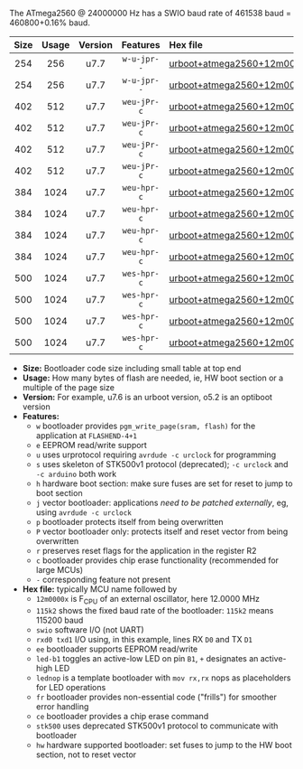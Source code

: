 The ATmega2560 @ 24000000 Hz has a SWIO baud rate of 461538 baud = 460800+0.16% baud.

|Size|Usage|Version|Features|Hex file|
|:-:|:-:|:-:|:-:|:--|
|254|256|u7.7|`w-u-jpr--`|[urboot+atmega2560+12m0000x++230k4_swio_rxd2_txd3.hex](https://raw.githubusercontent.com/stefanrueger/urboot.hex/main/mcus/atmega2560/external_oscillator/fcpu+12m0000_Hz/br++230k4_bps/urboot+atmega2560+12m0000x++230k4_swio_rxd2_txd3.hex)|
|254|256|u7.7|`w-u-jpr--`|[urboot+atmega2560+12m0000x++230k4_swio_rxe0_txe1.hex](https://raw.githubusercontent.com/stefanrueger/urboot.hex/main/mcus/atmega2560/external_oscillator/fcpu+12m0000_Hz/br++230k4_bps/urboot+atmega2560+12m0000x++230k4_swio_rxe0_txe1.hex)|
|402|512|u7.7|`weu-jPr-c`|[urboot+atmega2560+12m0000x++230k4_swio_rxd2_txd3_ee_led+b7_fr_ce.hex](https://raw.githubusercontent.com/stefanrueger/urboot.hex/main/mcus/atmega2560/external_oscillator/fcpu+12m0000_Hz/br++230k4_bps/urboot+atmega2560+12m0000x++230k4_swio_rxd2_txd3_ee_led+b7_fr_ce.hex)|
|402|512|u7.7|`weu-jPr-c`|[urboot+atmega2560+12m0000x++230k4_swio_rxd2_txd3_ee_lednop_fr_ce.hex](https://raw.githubusercontent.com/stefanrueger/urboot.hex/main/mcus/atmega2560/external_oscillator/fcpu+12m0000_Hz/br++230k4_bps/urboot+atmega2560+12m0000x++230k4_swio_rxd2_txd3_ee_lednop_fr_ce.hex)|
|402|512|u7.7|`weu-jPr-c`|[urboot+atmega2560+12m0000x++230k4_swio_rxe0_txe1_ee_led+b7_fr_ce.hex](https://raw.githubusercontent.com/stefanrueger/urboot.hex/main/mcus/atmega2560/external_oscillator/fcpu+12m0000_Hz/br++230k4_bps/urboot+atmega2560+12m0000x++230k4_swio_rxe0_txe1_ee_led+b7_fr_ce.hex)|
|402|512|u7.7|`weu-jPr-c`|[urboot+atmega2560+12m0000x++230k4_swio_rxe0_txe1_ee_lednop_fr_ce.hex](https://raw.githubusercontent.com/stefanrueger/urboot.hex/main/mcus/atmega2560/external_oscillator/fcpu+12m0000_Hz/br++230k4_bps/urboot+atmega2560+12m0000x++230k4_swio_rxe0_txe1_ee_lednop_fr_ce.hex)|
|384|1024|u7.7|`weu-hpr-c`|[urboot+atmega2560+12m0000x++230k4_swio_rxd2_txd3_ee_led+b7_fr_ce_hw.hex](https://raw.githubusercontent.com/stefanrueger/urboot.hex/main/mcus/atmega2560/external_oscillator/fcpu+12m0000_Hz/br++230k4_bps/urboot+atmega2560+12m0000x++230k4_swio_rxd2_txd3_ee_led+b7_fr_ce_hw.hex)|
|384|1024|u7.7|`weu-hpr-c`|[urboot+atmega2560+12m0000x++230k4_swio_rxd2_txd3_ee_lednop_fr_ce_hw.hex](https://raw.githubusercontent.com/stefanrueger/urboot.hex/main/mcus/atmega2560/external_oscillator/fcpu+12m0000_Hz/br++230k4_bps/urboot+atmega2560+12m0000x++230k4_swio_rxd2_txd3_ee_lednop_fr_ce_hw.hex)|
|384|1024|u7.7|`weu-hpr-c`|[urboot+atmega2560+12m0000x++230k4_swio_rxe0_txe1_ee_led+b7_fr_ce_hw.hex](https://raw.githubusercontent.com/stefanrueger/urboot.hex/main/mcus/atmega2560/external_oscillator/fcpu+12m0000_Hz/br++230k4_bps/urboot+atmega2560+12m0000x++230k4_swio_rxe0_txe1_ee_led+b7_fr_ce_hw.hex)|
|384|1024|u7.7|`weu-hpr-c`|[urboot+atmega2560+12m0000x++230k4_swio_rxe0_txe1_ee_lednop_fr_ce_hw.hex](https://raw.githubusercontent.com/stefanrueger/urboot.hex/main/mcus/atmega2560/external_oscillator/fcpu+12m0000_Hz/br++230k4_bps/urboot+atmega2560+12m0000x++230k4_swio_rxe0_txe1_ee_lednop_fr_ce_hw.hex)|
|500|1024|u7.7|`wes-hpr-c`|[urboot+atmega2560+12m0000x++230k4_swio_rxd2_txd3_ee_led+b7_fr_ce_stk500_hw.hex](https://raw.githubusercontent.com/stefanrueger/urboot.hex/main/mcus/atmega2560/external_oscillator/fcpu+12m0000_Hz/br++230k4_bps/urboot+atmega2560+12m0000x++230k4_swio_rxd2_txd3_ee_led+b7_fr_ce_stk500_hw.hex)|
|500|1024|u7.7|`wes-hpr-c`|[urboot+atmega2560+12m0000x++230k4_swio_rxd2_txd3_ee_lednop_fr_ce_stk500_hw.hex](https://raw.githubusercontent.com/stefanrueger/urboot.hex/main/mcus/atmega2560/external_oscillator/fcpu+12m0000_Hz/br++230k4_bps/urboot+atmega2560+12m0000x++230k4_swio_rxd2_txd3_ee_lednop_fr_ce_stk500_hw.hex)|
|500|1024|u7.7|`wes-hpr-c`|[urboot+atmega2560+12m0000x++230k4_swio_rxe0_txe1_ee_led+b7_fr_ce_stk500_hw.hex](https://raw.githubusercontent.com/stefanrueger/urboot.hex/main/mcus/atmega2560/external_oscillator/fcpu+12m0000_Hz/br++230k4_bps/urboot+atmega2560+12m0000x++230k4_swio_rxe0_txe1_ee_led+b7_fr_ce_stk500_hw.hex)|
|500|1024|u7.7|`wes-hpr-c`|[urboot+atmega2560+12m0000x++230k4_swio_rxe0_txe1_ee_lednop_fr_ce_stk500_hw.hex](https://raw.githubusercontent.com/stefanrueger/urboot.hex/main/mcus/atmega2560/external_oscillator/fcpu+12m0000_Hz/br++230k4_bps/urboot+atmega2560+12m0000x++230k4_swio_rxe0_txe1_ee_lednop_fr_ce_stk500_hw.hex)|

- **Size:** Bootloader code size including small table at top end
- **Usage:** How many bytes of flash are needed, ie, HW boot section or a multiple of the page size
- **Version:** For example, u7.6 is an urboot version, o5.2 is an optiboot version
- **Features:**
  + `w` bootloader provides `pgm_write_page(sram, flash)` for the application at `FLASHEND-4+1`
  + `e` EEPROM read/write support
  + `u` uses urprotocol requiring `avrdude -c urclock` for programming
  + `s` uses skeleton of STK500v1 protocol (deprecated); `-c urclock` and `-c arduino` both work
  + `h` hardware boot section: make sure fuses are set for reset to jump to boot section
  + `j` vector bootloader: applications *need to be patched externally*, eg, using `avrdude -c urclock`
  + `p` bootloader protects itself from being overwritten
  + `P` vector bootloader only: protects itself and reset vector from being overwritten
  + `r` preserves reset flags for the application in the register R2
  + `c` bootloader provides chip erase functionality (recommended for large MCUs)
  + `-` corresponding feature not present
- **Hex file:** typically MCU name followed by
  + `12m0000x` is F<sub>CPU</sub> of an external oscillator, here 12.0000 MHz
  + `115k2` shows the fixed baud rate of the bootloader: `115k2` means 115200 baud
  + `swio` software I/O (not UART)
  + `rxd0 txd1` I/O using, in this example, lines RX `D0` and TX `D1`
  + `ee` bootloader supports EEPROM read/write
  + `led-b1` toggles an active-low LED on pin `B1`, `+` designates an active-high LED
  + `lednop` is a template bootloader with `mov rx,rx` nops as placeholders for LED operations
  + `fr` bootloader provides non-essential code ("frills") for smoother error handling
  + `ce` bootloader provides a chip erase command
  + `stk500` uses deprecated STK500v1 protocol to communicate with bootloader
  + `hw` hardware supported bootloader: set fuses to jump to the HW boot section, not to reset vector
